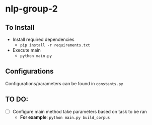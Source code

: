 # nlp-group-2

## To Install
* Install required dependencies
    - `pip install -r requirements.txt`
* Execute main
    - `python main.py`

## Configurations
Configurations/parameters can be found in `constants.py`

## TO DO:
- [ ] Configure main method take parameters based on task to be ran
    * **For example**: `python main.py build_corpus`